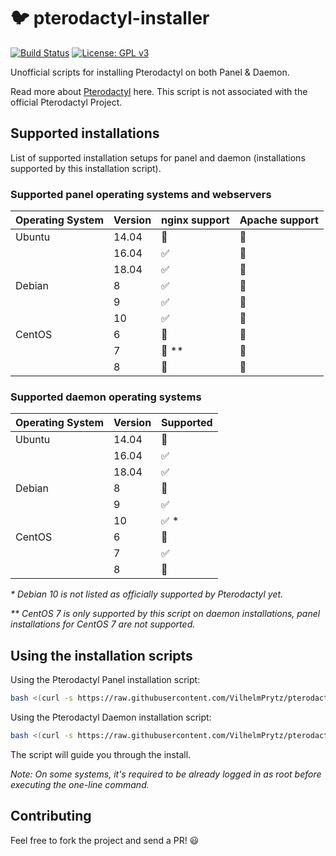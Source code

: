 # :bird: pterodactyl-installer

[![Build Status](https://travis-ci.org/VilhelmPrytz/pterodactyl-installer.svg?branch=master)](https://travis-ci.org/VilhelmPrytz/utbildningsmaterial)
[![License: GPL v3](https://img.shields.io/github/license/VilhelmPrytz/pterodactyl-installer)](LICENSE)

Unofficial scripts for installing Pterodactyl on both Panel & Daemon.

Read more about [Pterodactyl](https://pterodactyl.io/) here. This script is not associated with the official Pterodactyl Project.

## Supported installations

List of supported installation setups for panel and daemon (installations supported by this installation script).

### Supported panel operating systems and webservers

| Operating System  | Version | nginx support        | Apache support |
| ----------------- | ------- | -------------------- | -------------- |
| Ubuntu            | 14.04   | :red_circle:         | :red_circle:   |
|                   | 16.04   | :white_check_mark:   | :red_circle:   |
|                   | 18.04   | :white_check_mark:   | :red_circle:   |
| Debian            | 8       | :white_check_mark:   | :red_circle:   |
|                   | 9       | :white_check_mark:   | :red_circle:   |
|                   | 10      | :white_check_mark:   | :red_circle:   |
| CentOS            | 6       | :red_circle:         | :red_circle:   |
|                   | 7       | :red_circle: **      | :red_circle:   |
|                   | 8       | :red_circle:         | :red_circle:   |

### Supported daemon operating systems

| Operating System  | Version | Supported            |
| ----------------- | ------- | -------------------- |
| Ubuntu            | 14.04   | :red_circle:         |
|                   | 16.04   | :white_check_mark:   |
|                   | 18.04   | :white_check_mark:   |
| Debian            | 8       | :red_circle:         |
|                   | 9       | :white_check_mark:   |
|                   | 10      | :white_check_mark: * |
| CentOS            | 6       | :red_circle:         |
|                   | 7       | :white_check_mark:   |
|                   | 8       | :red_circle:         |

_* Debian 10 is not listed as officially supported by Pterodactyl yet._

_** CentOS 7 is only supported by this script on daemon installations, panel installations for CentOS 7 are not supported._

## Using the installation scripts

Using the Pterodactyl Panel installation script:

```bash
bash <(curl -s https://raw.githubusercontent.com/VilhelmPrytz/pterodactyl-installer/master/install-panel.sh)
```

Using the Pterodactyl Daemon installation script:

```bash
bash <(curl -s https://raw.githubusercontent.com/VilhelmPrytz/pterodactyl-installer/master/install-daemon.sh)
```

The script will guide you through the install.

*Note: On some systems, it's required to be already logged in as root before executing the one-line command.*

## Contributing

Feel free to fork the project and send a PR! :smiley:
